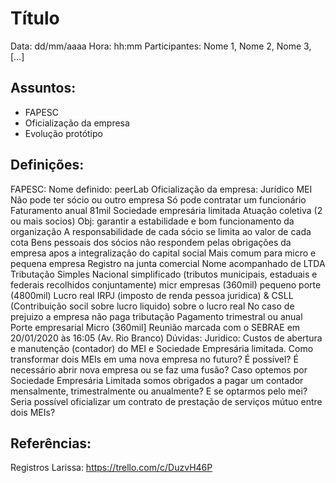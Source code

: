# Título

Data: dd/mm/aaaa
Hora: hh:mm
Participantes: Nome 1, Nome 2, Nome 3, […]

## Assuntos: 

* FAPESC
* Oficialização da empresa
* Evolução protótipo

## Definições:

FAPESC:
Nome definido: peerLab
Oficialização da empresa:
Jurídico
MEI
Não pode ter sócio ou outro empresa
Só pode contratar um funcionário
Faturamento anual 81mil
Sociedade empresária limitada
Atuação coletiva (2 ou mais socios)
Obj: garantir a estabilidade e bom funcionamento da organização
A responsabilidade de cada sócio se limita ao valor de cada cota
Bens pessoais dos sócios não respondem pelas obrigações da empresa apos a integralização do capital social
Mais comum para micro e pequena empresa
Registro na junta comercial
Nome acompanhado de LTDA
Tributação
Simples Nacional
simplificado (tributos municipais, estaduais e federais recolhidos conjuntamente)
micr empresas (360mil)
pequeno porte (4800mil)
Lucro real
IRPJ (imposto de renda pessoa juridica) & CSLL (Contribuição socil sobre lucro liquido) sobre o lucro real
No caso de prejuizo a empresa não paga tributação
Pagamento trimestral ou anual
Porte empresarial
Micro (360mil]
Reunião marcada com o SEBRAE em 20/01/2020 às 16:05 (Av. Rio Branco)
Dúvidas:
Juridico: Custos de abertura e manutenção (contador) do MEI e Sociedade Empresária limitada.
Como transformar dois MEIs em uma nova empresa no futuro? É possível? É necessário abrir nova empresa ou se faz uma fusão?
Caso optemos por Sociedade Empresária Limitada somos obrigados a pagar um contador mensalmente, trimestralmente ou anualmente? E se optarmos pelo mei?
Seria possível oficializar um contrato de prestação de serviços mútuo entre dois MEIs?

	
## Referências:

Registros Larissa:
https://trello.com/c/DuzvH46P

